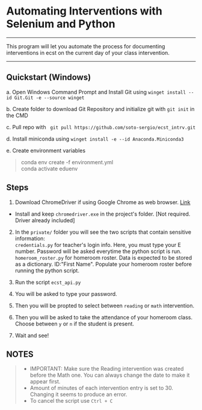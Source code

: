 # Automating Interventions with Selenium and Python
***

This program will let you automate the process for documenting interventions in ecst on the current day of your class intervention.   
***

## Quickstart (Windows)

a. Open Windows Command Prompt and Install Git using `winget install --id Git.Git -e --source winget`  

b. Create folder to download Git Repository and initialize git with `git init` in the CMD 

c. Pull repo with ` git pull https://github.com/soto-sergio/ecst_intrv.git`  

d. Install miniconda using  `winget install -e --id Anaconda.Miniconda3`  

e. Create environment variables  

> conda env create -f environment.yml  
> conda activate eduenv  

## Steps

1. Download ChromeDriver if using Google Chrome as web browser. [Link](https://chromedriver.chromium.org/downloads) 
- Install and keep `chromedriver.exe` in the project's folder. [Not required. Driver already included]

2. In the `private/` folder you will see the two scripts that contain sensitive information:  
`credentials.py` for teacher's login info. Here, you must type your E number. Password will be asked everytime the python script is run.     
`homeroom_roster.py` for homeroom roster. Data is expected to be stored as a dictionary. ID:"First Name". Populate your homeroom roster before running the python script.  

3. Run the script `ecst_api.py`  

4. You will be asked to type your password. 

5. Then you will be propted to select between `reading` or `math` intervention.  

6. Then you will be asked to take the attendance of your homeroom class.  
   Choose between `y` or `n` if the student is present.  

7. Wait and see! 


## NOTES
>
> * IMPORTANT: Make sure the Reading intervention was created before the Math one. You can always change the date to make it appear first. 
> * Amount of minutes of each intervention entry is set to 30. Changing it seems to produce an error.
> * To cancel the script use `Ctrl + C`


